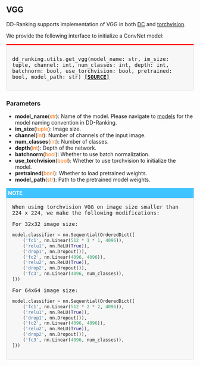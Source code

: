 ## VGG

DD-Ranking supports implementation of VGG in both [DC](https://github.com/VICO-UoE/DatasetCondensation) and [torchvision](https://pytorch.org/vision/main/models/vgg.html).

We provide the following interface to initialize a ConvNet model:

<div style="background-color:#F7F7F7; padding:15px; border:1px solid #E0E0E0; border-top:3px solid #FF0000; font-family:monospace; font-size:14px;">

dd_ranking.utils.get_vgg(model_name: str, 
im_size: tuple, channel: int, num_classes: int, depth: int, batchnorm: bool, use_torchvision: bool, pretrained: bool, model_path: str)
[**[SOURCE]**](https://github.com/NUS-HPC-AI-Lab/DD-Ranking/blob/main/dd_ranking/utils/models.py)
</div>

### Parameters

- **model_name**(<span style="color:#FF6B00;">str</span>): Name of the model. Please navigate to [models](models/overview.md) for the model naming convention in DD-Ranking.
- **im_size**(<span style="color:#FF6B00;">tuple</span>): Image size.
- **channel**(<span style="color:#FF6B00;">int</span>): Number of channels of the input image.
- **num_classes**(<span style="color:#FF6B00;">int</span>): Number of classes.
- **depth**(<span style="color:#FF6B00;">int</span>): Depth of the network.
- **batchnorm**(<span style="color:#FF6B00;">bool</span>): Whether to use batch normalization.
- **use_torchvision**(<span style="color:#FF6B00;">bool</span>): Whether to use torchvision to initialize the model.
- **pretrained**(<span style="color:#FF6B00;">bool</span>): Whether to load pretrained weights.
- **model_path**(<span style="color:#FF6B00;">str</span>): Path to the pretrained model weights.

<div style="background-color:#40C4FF;color: #FFFFFF; padding: 5px; font-weight:bold; font-size:14px;">NOTE</div>

<div style="background-color:#F7F7F7; padding:15px; border:1px solid #E0E0E0; font-family:monospace; font-size:14px;">
When using torchvision VGG on image size smaller than 224 x 224, we make the following modifications:

For 32x32 image size:
```python
model.classifier = nn.Sequential(OrderedDict([
    ('fc1', nn.Linear(512 * 1 * 1, 4096)),
    ('relu1', nn.ReLU(True)),
    ('drop1', nn.Dropout()),
    ('fc2', nn.Linear(4096, 4096)),
    ('relu2', nn.ReLU(True)),
    ('drop2', nn.Dropout()),
    ('fc3', nn.Linear(4096, num_classes)),
]))
```

For 64x64 image size:
```python
model.classifier = nn.Sequential(OrderedDict([
    ('fc1', nn.Linear(512 * 2 * 2, 4096)),
    ('relu1', nn.ReLU(True)),
    ('drop1', nn.Dropout()),
    ('fc2', nn.Linear(4096, 4096)),
    ('relu2', nn.ReLU(True)),
    ('drop2', nn.Dropout()),
    ('fc3', nn.Linear(4096, num_classes)),
]))
```
</div>